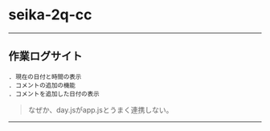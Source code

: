 # seika-2q-cc

---
## 作業ログサイト

```
. 現在の日付と時間の表示
. コメントの追加の機能
. コメントを追加した日付の表示
```
> なぜか、day.jsがapp.jsとうまく連携しない。

---